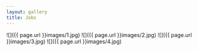 ```yaml
---
layout: gallery
title: Jobs
---
```


![]({{ page.url }}images/1.jpg)
![]({{ page.url }}images/2.jpg)
![]({{ page.url }}images/3.jpg)
![]({{ page.url }}images/4.jpg)
